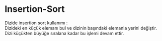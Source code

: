 # Insertion-Sort
Dizide insertion sort kullanımı :<br>
Dizideki en küçük elemanı bul ve dizinin başındaki elemanla yerini değiştir. Dizi küçükten büyüğe sıralana kadar bu işlemi devam ettir.

